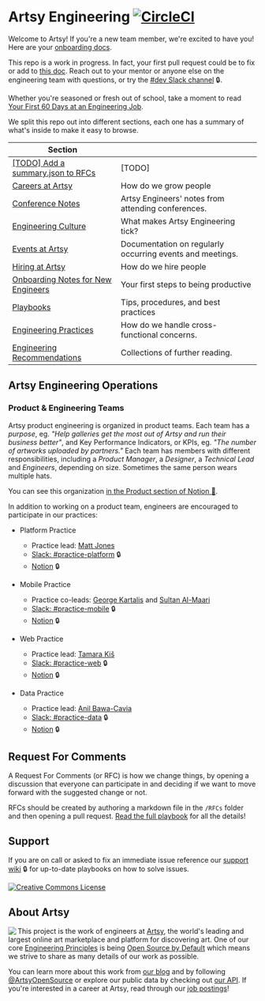 # Artsy Engineering [![CircleCI](https://circleci.com/gh/artsy/README.svg?style=svg)](https://circleci.com/gh/artsy/README)

Welcome to Artsy! If you're a new team member, we're excited to have you! Here are your
[onboarding docs](/onboarding#readme).

This repo is a work in progress. In fact, your first pull request could be to fix or add to
[this doc](https://github.com/artsy/README/blob/master/README.md). Reach out to your mentor or anyone else on the
engineering team with questions, or try the [#dev Slack channel](https://artsy.slack.com/messages/dev) 🔒.

Whether you're seasoned or fresh out of school, take a moment to read
[Your First 60 Days at an Engineering Job](https://code.dblock.org/2015/04/23/your-first-60-days-at-an-engineering-job.html).

We split this repo out into different sections, each one has a summary of what's inside to make it easy to browse.

<!-- prettier-ignore-start -->
<!-- start_toc -->
| Section |  |
|--|--|
| [[TODO] Add a summary.json to RFCs](/RFCs) | [TODO] |
| [Careers at Artsy](/careers#readme) | How do we grow people |
| [Conference Notes](/conference-notes#readme) | Artsy Engineers' notes from attending conferences. |
| [Engineering Culture](/culture#readme) | What makes Artsy Engineering tick? |
| [Events at Artsy](/events#readme) | Documentation on regularly occurring events and meetings. |
| [Hiring at Artsy](/hiring#readme) | How do we hire people |
| [Onboarding Notes for New Engineers](/onboarding#readme) | Your first steps to being productive |
| [Playbooks](/playbooks#readme) | Tips, procedures, and best practices |
| [Engineering Practices](/practices#readme) | How do we handle cross-functional concerns. |
| [Engineering Recommendations](/resources#readme) | Collections of further reading. |
<!-- end_toc -->
<!-- prettier-ignore-end -->

## Artsy Engineering Operations

### Product & Engineering Teams

Artsy product engineering is organized in product teams. Each team has a _purpose_, eg. _"Help galleries get the
most out of Artsy and run their business better"_, and Key Performance Indicators, or KPIs, eg. _"The number of
artworks uploaded by partners."_ Each team has members with different responsibilities, including a _Product
Manager_, a _Designer_, a _Technical Lead_ and _Engineers_, depending on size. Sometimes the same person wears
multiple hats.

You can see this organization
[in the Product section of Notion 🔑](https://www.notion.so/artsy/Product-470238180cf94c87906ef1d3ee259e05).

In addition to working on a product team, engineers are encouraged to participate in our practices:

- Platform Practice

  - Practice lead: [Matt Jones](https://github.com/mc-jones)
  - [Slack: #practice-platform](https://artsy.slack.com/messages/practice-platform) 🔒
  - [Notion](https://www.notion.so/artsy/Platform-Practice-1b558d0627444c9c9bf7ed7583767ca2) 🔒

- Mobile Practice

  - Practice co-leads: [George Kartalis](https://github.com/gkartalis) and
    [Sultan Al-Maari](https://github.com/MrSltun)
  - [Slack: #practice-mobile](https://artsy.slack.com/messages/practice-mobile) 🔒
  - [Notion](https://www.notion.so/artsy/Mobile-Practice-ecc07763bfd04a848c74107dde3ec6dc) 🔒

- Web Practice

  - Practice lead: [Tamara Kiš](https://github.com/tam-kis)
  - [Slack: #practice-web](https://artsy.slack.com/messages/practice-web) 🔒
  - [Notion](https://www.notion.so/artsy/Web-Practice-bfe55e2c614a4c0eae493b7830622843) 🔒

- Data Practice
  - Practice lead: [Anil Bawa-Cavia](https://github.com/cavvia)
  - [Slack: #practice-data](https://artsy.slack.com/messages/practice-data) 🔒
  - [Notion](https://www.notion.so/artsy/Data-Practice-e248b46638604067a89ba77ca70b39b1) 🔒

## Request For Comments

A Request For Comments (or RFC) is how we change things, by opening a discussion that everyone can participate in
and deciding if we want to move forward with the suggested change or not.

RFCs should be created by authoring a markdown file in the `/RFCs` folder and then opening a pull request. [Read
the full playbook][rfc_playbook] for all the details!

[rfc_playbook]: /playbooks/rfcs.md

## Support

If you are on call or asked to fix an immediate issue reference our
[support wiki](https://github.com/artsy/potential/wiki) 🔒 for up-to-date playbooks on how to solve issues.

<a rel="license" href="https://creativecommons.org/licenses/by/4.0/"><img alt="Creative Commons License" style="border-width:0" src="https://i.creativecommons.org/l/by/4.0/88x31.png" /></a>

## About Artsy

<a href="https://www.artsy.net/">
  <img align="left" src="https://avatars2.githubusercontent.com/u/546231?s=200&v=4"/>
</a>

This project is the work of engineers at [Artsy][footer_website], the world's leading and largest online art
marketplace and platform for discovering art. One of our core [Engineering Principles][footer_principles] is being
[Open Source by Default][footer_open] which means we strive to share as many details of our work as possible.

You can learn more about this work from [our blog][footer_blog] and by following [@ArtsyOpenSource][footer_twitter]
or explore our public data by checking out [our API][footer_api]. If you're interested in a career at Artsy, read
through our [job postings][footer_jobs]!

[footer_website]: https://www.artsy.net/
[footer_principles]: https://github.com/artsy/README/blob/master/culture/engineering-principles.md
[footer_open]: https://github.com/artsy/README/blob/master/culture/engineering-principles.md#open-source-by-default
[footer_blog]: https://artsy.github.io/
[footer_twitter]: https://twitter.com/ArtsyOpenSource
[footer_api]: https://developers.artsy.net/
[footer_jobs]: https://www.artsy.net/jobs
